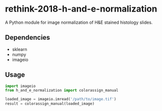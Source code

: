 # rethink-2018-h-and-e-normalization

A Python module for image normalization of H&E stained histology slides.

## Dependencies

  - sklearn
  - numpy
  - imageio

## Usage

```python
import imageio
from h_and_e_normalization import colorassign_manual

loaded_image = imageio.imread('/path/to/image.tif')
result = colorassign_manual(loaded_image)
```
